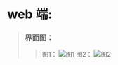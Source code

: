# web 端:
> ### 界面图：
>> 图1：
>> ![图1](https://github.com/weiwei10/Handwriting-recognition/blob/master/web/static/images/2018-06-08%2011-03-36%E5%B1%8F%E5%B9%95%E6%88%AA%E5%9B%BE.png)
>> 图2：
>> ![图2](https://github.com/weiwei10/Handwriting-recognition/blob/master/web/static/images/2018-06-08%2011-01-52%E5%B1%8F%E5%B9%95%E6%88%AA%E5%9B%BE.png)

